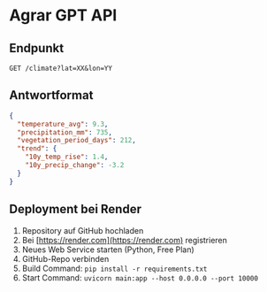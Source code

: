 # Agrar GPT API

## Endpunkt
`GET /climate?lat=XX&lon=YY`

## Antwortformat
```json
{
  "temperature_avg": 9.3,
  "precipitation_mm": 735,
  "vegetation_period_days": 212,
  "trend": {
    "10y_temp_rise": 1.4,
    "10y_precip_change": -3.2
  }
}
```

## Deployment bei Render
1. Repository auf GitHub hochladen
2. Bei [https://render.com](https://render.com) registrieren
3. Neues Web Service starten (Python, Free Plan)
4. GitHub-Repo verbinden
5. Build Command: `pip install -r requirements.txt`
6. Start Command: `uvicorn main:app --host 0.0.0.0 --port 10000`
